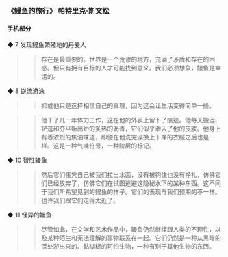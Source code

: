 ### 《鳗鱼的旅行》 帕特里克·斯文松

#### 手机部分
◆ 7 发现鳗鱼繁殖地的丹麦人

>> 存在是最重要的。世界是一个荒谬的地方，充满了矛盾和存在的困惑。但只有拥有目标的人才可能找到意义。我们必须想象，鳗鱼是幸运的。


◆ 8 逆流游泳

>> 抑或他只是选择相信自己的真理，因为这会让生活变得简单一些。

>> 他干了几十年体力工作，这在他的外表上留下了痕迹。他每天搬运、铲送和夯平新出炉的炙热的沥青，它们似乎渗入了他的皮肤。他身上有着浓烈的焦油味道，即便在他洗完澡换上干净的衣服之后也是一样。这是一种气味符号，一种阶层的标记。


◆ 10 智胜鳗鱼

>> 然后它们任凭自己被我们拉出水面，没有被钩住也没有挣扎，仿佛它们已经放弃了，仿佛它们在试图逃避这隐秘水下的某种东西。这不同于我们所希望见到的鳗鱼的样子。它们的表现与我们预期的不一样。也许我们跟它们走得太近了。


◆ 11 怪异的鳗鱼

>> 尽管如此，在文学和艺术作品中，鳗鱼仍然继续跟人类的不理性，以及某种陌生和无法理解的事物联系在一起。它们仍然是一种从黑暗的深处游出来的、黏糊糊的可怕生物，一种有别于其他生物的东西。

